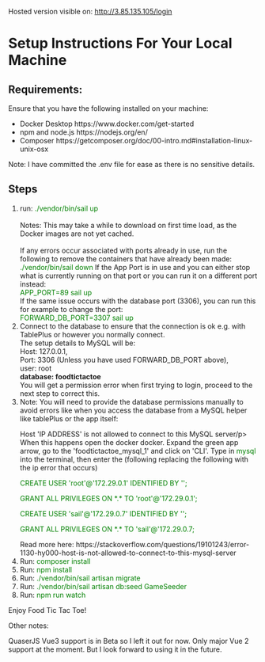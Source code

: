 Hosted version visible on: http://3.85.135.105/login

<h1>Setup Instructions For Your Local Machine</h1>

<h2>Requirements:</h3>
Ensure that you have the following installed on your machine:
<ul>
    <li>Docker Desktop <a>https://www.docker.com/get-started</a></li>
    <li>npm and node.js <a>https://nodejs.org/en/</a></li>
    <li>Composer <a>https://getcomposer.org/doc/00-intro.md#installation-linux-unix-osx</a></li>
</ul>

Note: I have committed the .env file for ease as there is no sensitive details.

<h2>Steps</h2>
<ol>
    <li>run: <span style="color:green">./vendor/bin/sail up<span></span></li><br>
    Notes: This may take a while to download on first time load, as the Docker images are not yet cached.<br><br>
    If any errors occur associated with ports already in use, run the following to remove the containers that have already been made: 
    <span style="color:green">./vendor/bin/sail down</span>
    If the App Port is in use and you can either stop what is currently running on that port or you can run it on a different port instead: <br>
    <span style="color:green">APP_PORT=89 sail up</span><br>
    If the same issue occurs with the database port (3306), you can run this for example to change the port:<br>
    <span style="color:green">FORWARD_DB_PORT=3307 sail up</span><br>
    <li>Connect to the database to ensure that the connection is ok e.g. with TablePlus or however you normally connect.<br>
    The setup details to MySQL will be:<br>
    Host: 127.0.0.1, <br>Port: 3306 (Unless you have used FORWARD_DB_PORT above),<br>
    user: root<br><b>database: foodtictactoe</b><br>
    You will get a permission error when first trying to login, proceed to the next step to correct this.
    </li>
    <li>
    Note: You will need to provide the database permissions manually to avoid errors like when you access
        the database from a MySQL helper like tablePlus or the app itself:<br>
        <p>Host 'IP ADDRESS' is not allowed to connect to this MySQL server/p><br>
        When this happens open the docker docker. Expand the green app arrow, go to the 'foodtictactoe_mysql_1' 
        and click on 'CLI'. Type in <span style="color:green">mysql</span> into the terminal, then enter the (following 
        replacing the following with the ip error that occurs)
        <p><span style="color:green">CREATE USER 'root'@'172.29.0.1' IDENTIFIED BY '';</span></p>
        <p><span style="color:green">GRANT ALL PRIVILEGES ON *.* TO 'root'@'172.29.0.1';</span></p>
        <p><span style="color:green">CREATE USER 'sail'@'172.29.0.7' IDENTIFIED BY '';</span></p>
        <p><span style="color:green">GRANT ALL PRIVILEGES ON *.* TO 'sail'@'172.29.0.7;</span></p>
        Read more here: <a>https://stackoverflow.com/questions/19101243/error-1130-hy000-host-is-not-allowed-to-connect-to-this-mysql-server</a>
    </li>
    <li>Run: <span style="color:green">composer install<span></li>
    <li>Run: <span style="color:green">npm install<span></li>
    <li>Run: <span style="color:green">./vendor/bin/sail artisan migrate<span></li>
    <li>Run: <span style="color:green">./vendor/bin/sail artisan db:seed GameSeeder<span></li>
    <li>Run: <span style="color:green">npm run watch<span></li>
</ol>

Enjoy Food Tic Tac Toe!

Other notes:
<p>QuaserJS Vue3 support is in Beta so I left it out for now. Only major Vue 2 support at the moment. But I look forward to using it in the future.</p>
